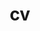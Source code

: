 ---
layout: cv
permalink: /
title: cv
nav: true
nav_order: 4
# cv_pdf: CV_QC_main.pdf
redirect_to: assets/pdf/CV_QC_main.pdf
---